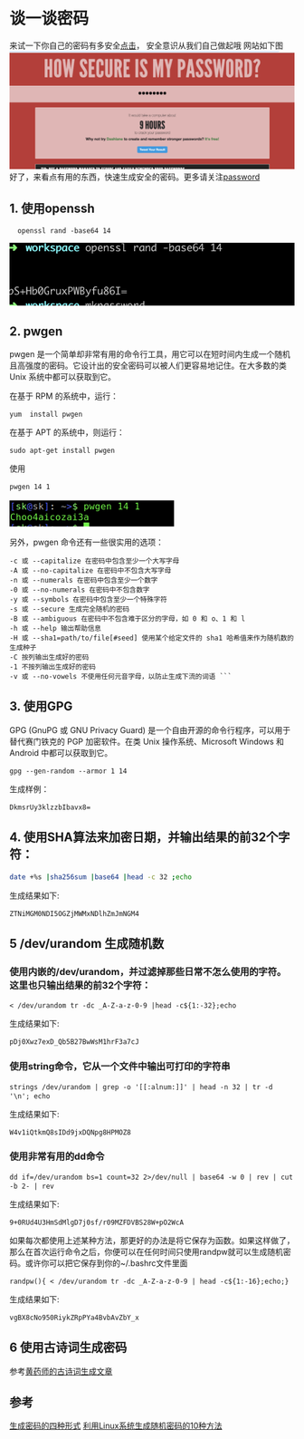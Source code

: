 # 谈一谈密码
来试一下你自己的密码有多安全[点击](https://howsecureismypassword.net/)， 安全意识从我们自己做起哦
网站如下图
![image](./images/how_to_breakpassword.png)
好了，来看点有用的东西，快速生成安全的密码。更多请关注[password](https://github.com/wmenjoy/awesome-knowleges/blob/master/security/cryptography/password.md)
## 1. 使用openssh 
```
  openssl rand -base64 14
```
![image](images/openssh.png)
## 2. pwgen
pwgen 是一个简单却非常有用的命令行工具，用它可以在短时间内生成一个随机且高强度的密码。它设计出的安全密码可以被人们更容易地记住。在大多数的类 Unix 系统中都可以获取到它。

在基于 RPM 的系统中，运行：
```
yum  install pwgen
```
在基于 APT 的系统中，则运行：
```
sudo apt-get install pwgen
```
使用
```
pwgen 14 1
```
![image](images/pwgeen.jpg)

另外，pwgen 命令还有一些很实用的选项：
```
-c 或 --capitalize 在密码中包含至少一个大写字母
-A 或 --no-capitalize 在密码中不包含大写字母
-n 或 --numerals 在密码中包含至少一个数字
-0 或 --no-numerals 在密码中不包含数字
-y 或 --symbols 在密码中包含至少一个特殊字符
-s 或 --secure 生成完全随机的密码
-B 或 --ambiguous 在密码中不包含难于区分的字母，如 0 和 o、1 和 l
-h 或 --help 输出帮助信息
-H 或 --sha1=path/to/file[#seed] 使用某个给定文件的 sha1 哈希值来作为随机数的生成种子
-C 按列输出生成好的密码
-1 不按列输出生成好的密码
-v 或 --no-vowels 不使用任何元音字母，以防止生成下流的词语 ```

```
## 3. 使用GPG
GPG (GnuPG 或 GNU Privacy Guard) 是一个自由开源的命令行程序，可以用于替代赛门铁克的 PGP 加密软件。在类 Unix 操作系统、Microsoft Windows 和 Android 中都可以获取到它。
``` 
gpg --gen-random --armor 1 14
```
生成样例：
```
DkmsrUy3klzzbIbavx8=
```

## 4. 使用SHA算法来加密日期，并输出结果的前32个字符：
``` bash
date +%s |sha256sum |base64 |head -c 32 ;echo
```
生成结果如下:
```
ZTNiMGM0NDI5OGZjMWMxNDlhZmJmNGM4
```
## 5 /dev/urandom 生成随机数
### 使用内嵌的/dev/urandom，并过滤掉那些日常不怎么使用的字符。这里也只输出结果的前32个字符：
```
< /dev/urandom tr -dc _A-Z-a-z-0-9 |head -c${1:-32};echo
```
生成结果如下:
```
pDj0Xwz7exD_Qb5B27BwWsM1hrF3a7cJ
```
### 使用string命令，它从一个文件中输出可打印的字符串
```
strings /dev/urandom | grep -o '[[:alnum:]]' | head -n 32 | tr -d '\n'; echo
```
生成结果如下:
```
W4v1iQtkmQ8sIDd9jxDQNpg8HPMOZ8
```
### 使用非常有用的dd命令
```
dd if=/dev/urandom bs=1 count=32 2>/dev/null | base64 -w 0 | rev | cut -b 2- | rev
```
生成结果如下:
```
9+0RUd4U3HmSdMlgD7j0sf/r09MZFDVBS28W+pO2WcA
```

如果每次都使用上述某种方法，那更好的办法是将它保存为函数。如果这样做了，那么在首次运行命令之后，你便可以在任何时间只使用randpw就可以生成随机密码。或许你可以把它保存到你的~/.bashrc文件里面
```
randpw(){ < /dev/urandom tr -dc _A-Z-a-z-0-9 | head -c${1:-16};echo;}
```
生成结果如下:
```
vgBX8cNo950RiykZRpPYa4BvbAvZbY_x
```
## 6 使用古诗词生成密码

参考[黄药师的古诗词生成文章](https://github.com/bingoohuang/blog/issues/22)

## 参考
[生成密码的四种形式](https://blog.csdn.net/u014743697/article/details/54136133)
[利用Linux系统生成随机密码的10种方法](https://www.cnblogs.com/xyz0601/p/4445711.html)

